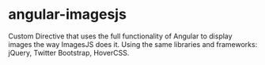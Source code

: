 angular-imagesjs
================

Custom Directive that uses the full functionality of Angular to display images the way ImagesJS does it. Using the same libraries and frameworks: jQuery, Twitter Bootstrap, HoverCSS.
